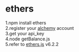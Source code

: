 # ethers
1.npm install ethers<br>
2.register your [alchemy](https://alchemy.com/?r=79fcfad4-2ed7-4c98-a89d-45885e418649) account<br>
3.get your api_key<br>
4.node getBalance.js<br>
5.refer to [ethers.js](https://docs.ethers.org/v6/api/providers/#Provider
) v6.2.2 <br>

